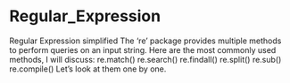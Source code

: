 # Regular_Expression
Regular Expression simplified
The ‘re’ package provides multiple methods to perform queries on an input string. Here are the most commonly used methods, I will discuss:
re.match()
re.search()
re.findall()
re.split()
re.sub()
re.compile()
Let’s look at them one by one.
